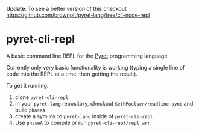 **Update**: To see a better version of this checkout https://github.com/brownplt/pyret-lang/tree/cli-node-repl

# pyret-cli-repl
A basic command line REPL for the [Pyret](https://www.pyret.org/) programming language.

Currently only very basic functionality is working (typing a single line of code into the REPL at a time, then getting the result).

To get it running:
1. clone `pyret-cli-repl`
2. in your `pyret-lang` repository, checkout `SethPoulsen/readline-sync` and build `phaseA`
3. create a symlink to `pyret-lang` inside of `pyret-cli-repl`
4. Use `phaseA` to compile or run `pyret-cli-repl/repl.arr`
